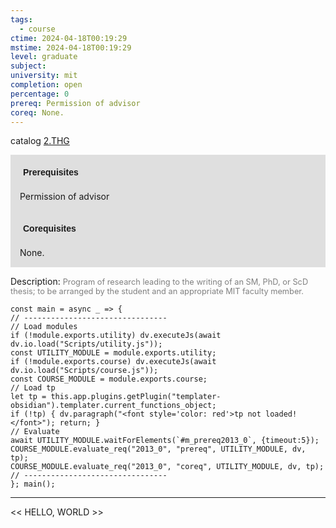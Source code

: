 ```yaml
---
tags:
  - course
ctime: 2024-04-18T00:19:29
mstime: 2024-04-18T00:19:29
level: graduate
subject: 
university: mit
completion: open
percentage: 0
prereq: Permission of advisor
coreq: None.
---
```


catalog [2.THG](http://student.mit.edu/catalog/m2c.html#2.THG)

<span style="display: block; padding: 15px; background-color: rgb(100, 100, 100, 0.2);"><font id="m_prereq2013_0" style="display: block; font-family: Arial, sans-serif; font-weight: bold; padding: 5px">Prerequisites</font><br><span id="prereq2013_0">Permission of advisor</span></span>
<span style="display: block; padding: 15px; background-color: rgb(100, 100, 100, 0.2);"><font id="m_coreq2013_0" style="display: block; font-family: Arial, sans-serif; font-weight: bold; padding: 5px">Corequisites</font><br><span id="coreq2013_0">None.</span></span>

<font style="">Description:</font>
<font style="color: grey; font-size: 0.8rem;">Program of research leading to the writing of an SM, PhD, or ScD thesis; to be arranged by the student and an appropriate MIT faculty member.</font>

```dataviewjs
const main = async _ => {
// --------------------------------
// Load modules
if (!module.exports.utility) dv.executeJs(await dv.io.load("Scripts/utility.js"));
const UTILITY_MODULE = module.exports.utility;
if (!module.exports.course) dv.executeJs(await dv.io.load("Scripts/course.js"));
const COURSE_MODULE = module.exports.course;
// Load tp
let tp = this.app.plugins.getPlugin("templater-obsidian").templater.current_functions_object;
if (!tp) { dv.paragraph("<font style='color: red'>tp not loaded!</font>"); return; }
// Evaluate
await UTILITY_MODULE.waitForElements(`#m_prereq2013_0`, {timeout:5});
COURSE_MODULE.evaluate_req("2013_0", "prereq", UTILITY_MODULE, dv, tp);
COURSE_MODULE.evaluate_req("2013_0", "coreq", UTILITY_MODULE, dv, tp);
// --------------------------------
}; main();
```

---

<< HELLO, WORLD >>
